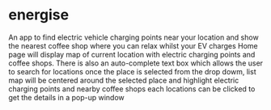 # energise
An app to find electric vehicle charging points near your location and show the nearest coffee shop where you can relax whilst your EV charges
Home page will display map of  current location with electric charging points and coffee shops.
There is also an auto-complete text box which allows the user to search for locations
once the place is selected from the drop dowm, list map will be centered around the selected place and highlight electric charging points and nearby coffee shops 
each locations can be clicked to get the details in a pop-up window